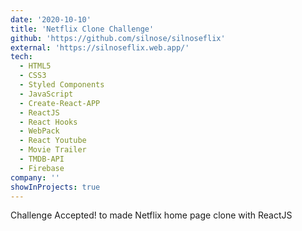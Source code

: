 ```yaml
---
date: '2020-10-10'
title: 'Netflix Clone Challenge'
github: 'https://github.com/silnose/silnoseflix'
external: 'https://silnoseflix.web.app/'
tech:
  - HTML5
  - CSS3
  - Styled Components
  - JavaScript
  - Create-React-APP
  - ReactJS
  - React Hooks
  - WebPack
  - React Youtube
  - Movie Trailer
  - TMDB-API
  - Firebase
company: ''
showInProjects: true
---
```


Challenge Accepted! to made Netflix home page clone with ReactJS
